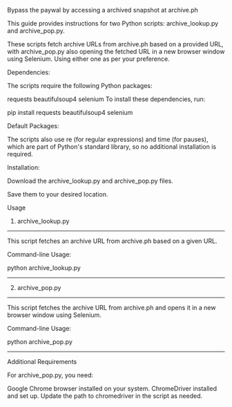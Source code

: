 Bypass the paywal by accessing a archived snapshot at archive.ph


This guide provides instructions for two Python scripts: archive_lookup.py and archive_pop.py. 

These scripts fetch archive URLs from archive.ph based on a provided URL, with archive_pop.py also opening the fetched URL in a new browser window using Selenium. Using either one as per your preference.

Dependencies:

The scripts require the following Python packages:

requests
beautifulsoup4
selenium
To install these dependencies, run:

pip install requests beautifulsoup4 selenium

Default Packages:

The scripts also use re (for regular expressions) and time (for pauses), which are part of Python's standard library, so no additional installation is required.

Installation:

Download the archive_lookup.py and archive_pop.py files.

Save them to your desired location.

Usage

1. archive_lookup.py
-------------------------

This script fetches an archive URL from archive.ph based on a given URL.

Command-line Usage:

python archive_lookup.py <URL>

---------------------------

2. archive_pop.py
---------------------------

This script fetches the archive URL from archive.ph and opens it in a new browser window using Selenium.

Command-line Usage:

python archive_pop.py <URL>

----------------------------

Additional Requirements

For archive_pop.py, you need:

Google Chrome browser installed on your system.
ChromeDriver installed and set up. Update the path to chromedriver in the script as needed.
